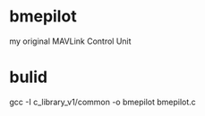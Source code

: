 # bmepilot  
my original MAVLink Control Unit  
  
# bulid
gcc -I c_library_v1/common -o bmepilot bmepilot.c  


